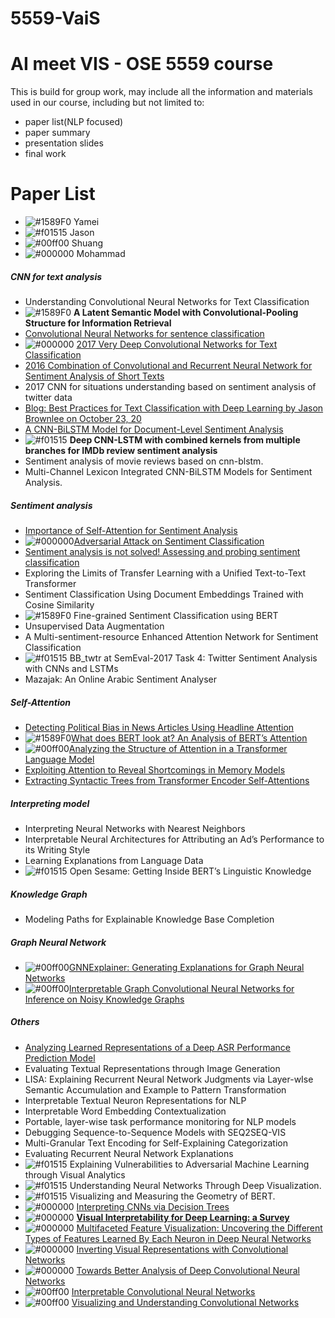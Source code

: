 # 5559-VaiS
# AI meet VIS  - OSE 5559 course 

This is build for group work, may include all the information and materials used in our course, including but not limited to:

- paper list(NLP focused)
- paper summary
- presentation slides
- final work 

# Paper List
- ![#1589F0](https://placehold.it/15/1589F0/000000?text=+) Yamei
- ![#f01515](https://placehold.it/15/f01515/000000?text=+) Jason
- ![#00ff00](https://placehold.it/15/00ff00/000000?text=+) Shuang
- ![#000000](https://placehold.it/15/000000/000000?text=+) Mohammad

##### CNN for text analysis
-  Understanding Convolutional Neural Networks for Text Classification
- ![#1589F0](https://placehold.it/15/1589F0/000000?text=+) <strong>A Latent Semantic Model with Convolutional-Pooling Structure for Information Retrieval </strong>
- [Convolutional Neural Networks for sentence classification](https://arxiv.org/pdf/1408.5882.pdf) 
- ![#000000](https://placehold.it/15/000000/000000?text=+) [2017 Very Deep Convolutional Networks for Text Classification](https://www.aclweb.org/anthology/E17-1104.pdf)
- [2016 Combination of Convolutional and Recurrent Neural Network for Sentiment Analysis of Short Texts](https://www.aclweb.org/anthology/C16-1229.pdf)
- 2017 CNN for situations understanding based on sentiment analysis of twitter data
- [Blog: Best Practices for Text Classification with Deep Learning
by Jason Brownlee on October 23, 20](https://machinelearningmastery.com/best-practices-document-classification-deep-learning/)
- [A CNN-BiLSTM Model for Document-Level Sentiment Analysis](https://www.mdpi.com/2504-4990/1/3/48/pdf)
- ![#f01515](https://placehold.it/15/f01515/000000?text=+) <strong>Deep CNN-LSTM with combined kernels from multiple branches for IMDb review sentiment analysis </strong>
-  Sentiment analysis of movie reviews based on cnn-blstm.
- Multi-Channel Lexicon Integrated CNN-BiLSTM Models for Sentiment Analysis.


##### Sentiment analysis
- [Importance of Self-Attention for Sentiment Analysis](https://www.aclweb.org/anthology/W18-5429.pdf)
- ![#000000](https://placehold.it/15/000000/000000?text=+)[Adversarial Attack on Sentiment Classification](https://www.aclweb.org/anthology/W19-4824.pdf)
- [Sentiment analysis is not solved! Assessing and probing sentiment classification](https://arxiv.org/pdf/1906.05887.pdf)
- Exploring the Limits of Transfer Learning with a Unified Text-to-Text Transformer
- Sentiment Classification Using Document Embeddings Trained with Cosine Similarity
- ![#1589F0](https://placehold.it/15/1589F0/000000?text=+) Fine-grained Sentiment Classification using BERT
- Unsupervised Data Augmentation
- A Multi-sentiment-resource Enhanced Attention Network for Sentiment Classification
- ![#f01515](https://placehold.it/15/f01515/000000?text=+) BB_twtr at SemEval-2017 Task 4: Twitter Sentiment Analysis with CNNs and LSTMs
- Mazajak: An Online Arabic Sentiment Analyser

##### Self-Attention 
- [Detecting Political Bias in News Articles Using Headline Attention](https://www.aclweb.org/anthology/W19-4809.pdf)
- ![#1589F0](https://placehold.it/15/1589F0/000000?text=+)[What does BERT look at? An Analysis of BERT’s Attention](https://arxiv.org/pdf/1906.04341.pdf)
- ![#00ff00](https://placehold.it/15/00ff00/000000?text=+)[Analyzing the Structure of Attention in a Transformer Language Model](https://arxiv.org/pdf/1906.04284.pdf)
- [Exploiting Attention to Reveal Shortcomings in Memory Models](https://www.aclweb.org/anthology/W18-5454.pdf)
- [Extracting Syntactic Trees from Transformer Encoder Self-Attentions](https://www.aclweb.org/anthology/W18-5444.pdf)

##### Interpreting model
* Interpreting Neural Networks with Nearest Neighbors
* Interpretable Neural Architectures for Attributing an Ad’s Performance to its Writing Style
* Learning Explanations from Language Data
* ![#f01515](https://placehold.it/15/f01515/000000?text=+) Open Sesame: Getting Inside BERT’s Linguistic Knowledge

##### Knowledge Graph
- Modeling Paths for Explainable Knowledge Base Completion

##### Graph Neural Network
- ![#00ff00](https://placehold.it/15/00ff00/000000?text=+)[GNNExplainer: Generating Explanations for Graph Neural Networks](https://cs.stanford.edu/people/jure/pubs/gnnexplainer-neurips19.pdf)
- ![#00ff00](https://placehold.it/15/00ff00/000000?text=+)[Interpretable Graph Convolutional Neural Networks for Inference on Noisy Knowledge Graphs](https://arxiv.org/pdf/1812.00279.pdf)


##### Others 
 - [Analyzing Learned Representations of a Deep ASR Performance Prediction Model](https://arxiv.org/pdf/1808.08573.pdf)
 - Evaluating Textual Representations through Image Generation
 - LISA: Explaining Recurrent Neural Network Judgments via Layer-wIse Semantic Accumulation and Example to Pattern Transformation
 - Interpretable Textual Neuron Representations for NLP
 - Interpretable Word Embedding Contextualization
 - Portable, layer-wise task performance monitoring for NLP models
 - Debugging Sequence-to-Sequence Models with SEQ2SEQ-VIS
 - Multi-Granular Text Encoding for Self-Explaining Categorization
 - Evaluating Recurrent Neural Network Explanations
 - ![#f01515](https://placehold.it/15/f01515/000000?text=+) Explaining Vulnerabilities to Adversarial Machine Learning through Visual Analytics
 - ![#f01515](https://placehold.it/15/f01515/000000?text=+) Understanding Neural Networks Through Deep Visualization.
 - ![#f01515](https://placehold.it/15/f01515/000000?text=+) Visualizing and Measuring the Geometry of BERT. 
 - ![#000000](https://placehold.it/15/000000/000000?text=+) [Interpreting CNNs via Decision Trees](https://arxiv.org/pdf/1802.00121.pdf)
 - ![#000000](https://placehold.it/15/000000/000000?text=+) [**Visual Interpretability for Deep Learning: a Survey**](https://arxiv.org/pdf/1802.00614.pdf)
 - ![#000000](https://placehold.it/15/000000/000000?text=+) [Multifaceted Feature Visualization: Uncovering the Different Types of Features Learned By Each Neuron in Deep Neural Networks](https://arxiv.org/pdf/1602.03616.pdf) 
- ![#000000](https://placehold.it/15/000000/000000?text=+) [Inverting Visual Representations with Convolutional Networks](https://arxiv.org/pdf/1506.02753.pdf)
- ![#000000](https://placehold.it/15/000000/000000?text=+) [Towards Better Analysis of Deep Convolutional Neural Networks](https://arxiv.org/pdf/1604.07043.pdf)
- ![#00ff00](https://placehold.it/15/00ff00/000000?text=+) [ Interpretable Convolutional Neural Networks](http://openaccess.thecvf.com/content_cvpr_2018/papers/Zhang_Interpretable_Convolutional_Neural_CVPR_2018_paper.pdf)
 - ![#00ff00](https://placehold.it/15/00ff00/000000?text=+) [ Visualizing and Understanding Convolutional Networks](https://arxiv.org/pdf/1311.2901.pdf)
 



